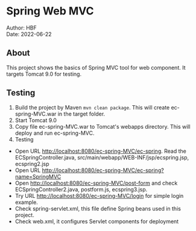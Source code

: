 # Spring Web MVC
Author: HBF  
Date: 2022-06-22

## About

This project shows the basics of Spring MVC tool for web component. It targets Tomcat 9.0 for testing. 

## Testing 

1. Build the project by Maven `mvn clean package`. This will create ec-spring-MVC.war in the target folder.
2. Start Tomcat 9.0 
3. Copy file ec-spring-MVC.war to Tomcat's webapps directory. This will deploy and run ec-spring-MVC.   
4. Testing 

- Open URL [http://localhost:8080/ec-spring-MVC/ec-spring](http://localhost:8080/ec-spring-MVC/ec-spring). Read the ECSpringController.java,  src/main/webapp/WEB-INF/jsp/ecspring.jsp, ecspring2.jsp
- Open URL [http://localhost:8080/ec-spring-MVC/ec-spring?name=SpringMVC](http://localhost:8080/ec-spring-MVC/ec-spring?name=SpringMVC)
- Open [http://localhost:8080/ec-spring-MVC/post-form](http://localhost:8080/ec-spring-MVC/post-form)  and check ECSpringController2.java, postform.js, ecspring3.jsp. 
- Try URL  [http://localhost:8080/ec-spring-MVC/login](http://localhost:8080/ec-spring-MVC/login) for simple login example. 
- Check spring-servlet.xml, this file define Spring beans used in this project. 
- Check web.xml, it configures Servlet components for deployment
